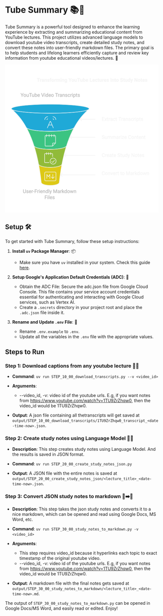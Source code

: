 # Tube Summary 📚🎥

Tube Summary is a powerful tool designed to enhance the learning experience by extracting and summarizing educational content from YouTube lectures. This project utilizes advanced language models to download youtube video transcripts, create detailed study notes, and convert these notes into user-friendly markdown files. The primary goal is to help students and lifelong learners efficiently capture and review key information from youtube educational videos/lectures. 🚀

![Alt text](resources/tube_summary_1.png)

## Setup 🛠️

To get started with Tube Summary, follow these setup instructions:

1. **Install `uv` Package Manager**: 📦

   - Make sure you have `uv` installed in your system. Check this guide [here](https://docs.astral.sh/uv/getting-started/installation/).

2. **Setup Google's Application Default Credentials (ADC)**: 🔐

   - Obtain the ADC File: Secure the adc.json file from Google Cloud Console. This file contains your service account credentials essential for authenticating and interacting with Google Cloud services, such as Vertex AI.
   - Create a `.secrets` directory in your project root and place the `.adc.json` file inside it.

3. **Rename and Update `.env` File**: 📝
   - Rename `.env.example` to `.env`.
   - Update all the variables in the `.env` file with the appropriate values.

## Steps to Run

### Step 1: Download captions from any youtube lecture 🎥💬

- **Command**: `uv run STEP_10_00_download_transcripts.py --v <video_id>`

- **Arguments**:

  - --video_id, -v: video id of the youtube urls. E.g, if you want notes from https://www.youtube.com/watch?v=1TU9ZrZhqw0, then the video_id would be 1TU9ZrZhqw0.

- **Output**: A json file containing all thetranscripts will get saved at `output/STEP_10_00_download_transcripts/1TU9ZrZhqw0_transcript_<date-time-now>.json`.

### Step 2: Create study notes using Language Model 📝🤖

- **Description**: This step creates study notes using Language Model. And the results is saved in JSON format.

- **Command**:
  `uv run STEP_20_00_create_study_notes_json.py`
- **Output**: A JSON file with the entire notes is saved at `output/STEP_20_00_create_study_notes_json/<lecture_title>_<date-time-now>.json`.

### Step 3: Convert JSON study notes to markdown 📄➡️📑

- **Description**: This step takes the json study notes and converts it to a nice markdown, which can be opened and read using Google Docs, MS Word, etc.
- **Command**:
  `uv run STEP_30_00_study_notes_to_markdown.py -v <video_id>`

- **Arguments**:

  - This step requires video_id because it hyperlinks each topic to exact timestamp of the original youtube video.
  - --video_id, -v: video id of the youtube urls. E.g, if you want notes from https://www.youtube.com/watch?v=1TU9ZrZhqw0, then the video_id would be 1TU9ZrZhqw0.

- **Output**: A markdown file with the final notes gets saved at `output/STEP_30_00_study_notes_to_markdown/<lecture_title>_<date-time-now>.md`.

The output of `STEP_30_00_study_notes_to_markdown.py` can be opened in Google Docs/MS Word, and easily read or edited. Enjoy!
